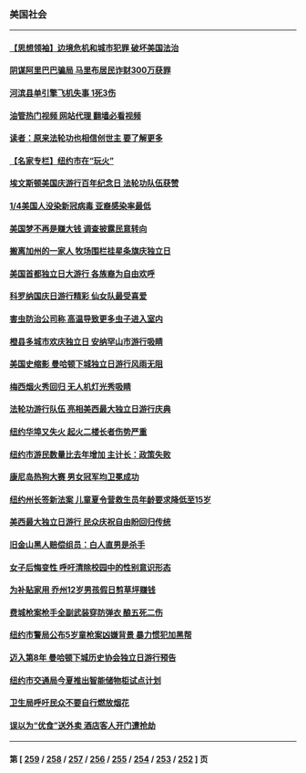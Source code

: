 ### 美国社会
---
#### [【思想领袖】边境危机和城市犯罪 破坏美国法治](../../pages/ncid1078160/n14023646.md?07061245) 
#### [阴谋阿里巴巴骗局 马里布居民诈财300万获罪](../../pages/ncid1078160/n14029146.md?07061245) 
#### [河滨县单引擎飞机失事 1死3伤](../../pages/ncid1078160/n14029120.md?07061245) 
#### [油管热门视频 网站代理 翻墙必看视频](http://138.2.39.72:81/youtube.html?epic-marker?07061245)
#### [读者：原来法轮功也相信创世主 要了解更多](../../pages/ncid1078160/n14028829.md?07061245) 
#### [【名家专栏】纽约市在“玩火”](../../pages/ncid1078160/n14027244.md?07061245) 
#### [埃文斯顿美国庆游行百年纪念日 法轮功队伍获赞](../../pages/ncid1078160/n14028907.md?07061245) 
#### [1/4美国人没染新冠病毒 亚裔感染率最低](../../pages/ncid1078160/n14028788.md?07061245) 
#### [美国梦不再是赚大钱 调查披露民意转向](../../pages/ncid1078160/n14028656.md?07061245) 
#### [搬离加州的一家人 牧场围栏挂星条旗庆独立日](../../pages/ncid1078160/n14028583.md?07061245) 
#### [美国首都独立日大游行 各族裔为自由欢呼](../../pages/ncid1078160/n14028613.md?07061245) 
#### [科罗纳国庆日游行精彩 仙女队最受喜爱](../../pages/ncid1078160/n14028593.md?07061245) 
#### [害虫防治公司称 高温导致更多虫子进入室内](../../pages/ncid1078160/n14028547.md?07061245) 
#### [橙县多城市欢庆独立日 安纳罕山市游行吸睛](../../pages/ncid1078160/n14028545.md?07061245) 
#### [美国史缩影 曼哈顿下城独立日游行风雨无阻](../../pages/ncid1078160/n14028495.md?07061245) 
#### [梅西烟火秀回归 无人机灯光秀吸睛](../../pages/ncid1078160/n14028510.md?07061245) 
#### [法轮功游行队伍 亮相美西最大独立日游行庆典](../../pages/ncid1078160/n14028488.md?07061245) 
#### [纽约华埠又失火 起火二楼长者伤势严重](../../pages/ncid1078160/n14028493.md?07061245) 
#### [纽约市游民数量比去年增加 主计长：政策失败](../../pages/ncid1078160/n14028529.md?07061245) 
#### [康尼岛热狗大赛 男女冠军均卫冕成功](../../pages/ncid1078160/n14028503.md?07061245) 
#### [纽约州长签新法案 儿童夏令营救生员年龄要求降低至15岁](../../pages/ncid1078160/n14028508.md?07061245) 
#### [美西最大独立日游行 民众庆祝自由盼回归传统](../../pages/ncid1078160/n14028379.md?07061245) 
#### [旧金山黑人赔偿组员：白人直男是杀手](../../pages/ncid1078160/n14028375.md?07061245) 
#### [女子后悔变性 呼吁清除校园中的性别意识形态](../../pages/ncid1078160/n14028276.md?07061245) 
#### [为补贴家用 乔州12岁男孩假日剪草坪赚钱](../../pages/ncid1078160/n14027906.md?07061245) 
#### [费城枪案枪手全副武装穿防弹衣 酿五死二伤](../../pages/ncid1078160/n14028130.md?07061245) 
#### [纽约市警局公布5岁童枪案凶嫌背景 暴力惯犯加黑帮](../../pages/ncid1078160/n14027823.md?07061245) 
#### [迈入第8年 曼哈顿下城历史协会独立日游行预告](../../pages/ncid1078160/n14027872.md?07061245) 
#### [纽约市交通局今夏推出智能储物柜试点计划](../../pages/ncid1078160/n14027839.md?07061245) 
#### [卫生局呼吁民众不要自行燃放烟花](../../pages/ncid1078160/n14027837.md?07061245) 
#### [误以为“优食”送外卖 酒店客人开门遭抢劫](../../pages/ncid1078160/n14027841.md?07061245) 

---
#### 第 [ [259](./259.md?07061245) / [258](./258.md?07061245) / [257](./257.md?07061245) / [256](./256.md?07061245) / [255](./255.md?07061245) / [254](./254.md?07061245) / [253](./253.md?07061245) / [252](./252.md?07061245) ] 页
